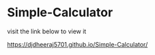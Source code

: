 # Simple-Calculator

visit the link below to view it

https://djdheeraj5701.github.io/Simple-Calculator/
